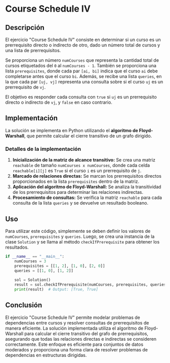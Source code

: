 # Course Schedule IV

## Descripción

El ejercicio "Course Schedule IV" consiste en determinar si un curso es un prerrequisito directo o indirecto de otro, dado un número total de cursos y una lista de prerrequisitos.

Se proporciona un número `numCourses` que representa la cantidad total de cursos etiquetados del `0` al `numCourses - 1`. También se proporciona una lista `prerequisites`, donde cada par `[ai, bi]` indica que el curso `ai` debe completarse antes que el curso `bi`. Además, se recibe una lista `queries`, en la que cada par `[uj, vj]` representa una consulta sobre si el curso `uj` es un prerrequisito de `vj`.

El objetivo es responder cada consulta con `true` si `uj` es un prerrequisito directo o indirecto de `vj`, y `false` en caso contrario.

## Implementación

La solución se implementa en Python utilizando el **algoritmo de Floyd-Warshall**, que permite calcular el cierre transitivo de un grafo dirigido.

### Detalles de la implementación

1. **Inicialización de la matriz de alcance transitivo:** Se crea una matriz `reachable` de tamaño `numCourses x numCourses`, donde cada celda `reachable[i][j]` es `True` si el curso `i` es un prerrequisito de `j`.
2. **Marcado de relaciones directas:** Se marcan los prerrequisitos directos proporcionados en la lista `prerequisites` dentro de la matriz.
3. **Aplicación del algoritmo de Floyd-Warshall:** Se analiza la transitividad de los prerrequisitos para determinar las relaciones indirectas.
4. **Procesamiento de consultas:** Se verifica la matriz `reachable` para cada consulta de la lista `queries` y se devuelve un resultado booleano.

## Uso

Para utilizar este código, simplemente se deben definir los valores de `numCourses`, `prerequisites` y `queries`. Luego, se crea una instancia de la clase `Solution` y se llama al método `checkIfPrerequisite` para obtener los resultados.

```python
if __name__ == "__main__":
    numCourses = 3
    prerequisites = [[1, 2], [1, 0], [2, 0]]
    queries = [[1, 0], [1, 2]]
    
    sol = Solution()
    result = sol.checkIfPrerequisite(numCourses, prerequisites, queries)
    print(result)  # Output: [True, True]
```

## Conclusión

El ejercicio "Course Schedule IV" permite modelar problemas de dependencias entre cursos y resolver consultas de prerrequisitos de manera eficiente. La solución implementada utiliza el algoritmo de Floyd-Warshall para calcular el cierre transitivo del grafo de prerrequisitos, asegurando que todas las relaciones directas e indirectas se consideren correctamente. Este enfoque es eficiente para conjuntos de datos moderados y proporciona una forma clara de resolver problemas de dependencias en estructuras dirigidas.
